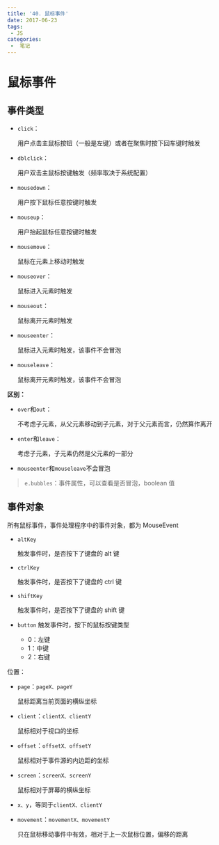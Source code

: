 ```yaml
---
title: '40. 鼠标事件'
date: 2017-06-23
tags:
 - JS
categories:
 -  笔记
---
```


# 鼠标事件

## 事件类型

- `click`：

  用户点击主鼠标按钮（一般是左键）或者在聚焦时按下回车键时触发

- `dblclick`：

  用户双击主鼠标按键触发（频率取决于系统配置）

- `mousedown`：

  用户按下鼠标任意按键时触发

- `mouseup`：

  用户抬起鼠标任意按键时触发

- `mousemove`：

  鼠标在元素上移动时触发

- `mouseover`：

  鼠标进入元素时触发

- `mouseout`：

  鼠标离开元素时触发

- `mouseenter`：

  鼠标进入元素时触发，该事件不会冒泡

- `mouseleave`：

  鼠标离开元素时触发，该事件不会冒泡

**区别：**

- `over`和`out`：

  不考虑子元素，从父元素移动到子元素，对于父元素而言，仍然算作离开

- `enter`和`leave`：

  考虑子元素，子元素仍然是父元素的一部分

- `mouseenter`和`mouseleave`不会冒泡

> `e.bubbles`：事件属性，可以查看是否冒泡，boolean 值

## 事件对象

所有鼠标事件，事件处理程序中的事件对象，都为 MouseEvent

- `altKey`

  触发事件时，是否按下了键盘的 alt 键

- `ctrlKey`

  触发事件时，是否按下了键盘的 ctrl 键

- `shiftKey`

  触发事件时，是否按下了键盘的 shift 键

- `button`
  触发事件时，按下的鼠标按键类型
  - 0：左键
  - 1：中键
  - 2：右键

位置：

- `page`：`pageX、pageY`

  鼠标距离当前页面的横纵坐标

- `client`：`clientX、clientY`

  鼠标相对于视口的坐标

- `offset`：`offsetX、offsetY`

  鼠标相对于事件源的内边距的坐标

- `screen`：`screenX、screenY`

  鼠标相对于屏幕的横纵坐标

- `x、y`，等同于`clientX、clientY`

- `movement`：`movementX、movementY`

  只在鼠标移动事件中有效，相对于上一次鼠标位置，偏移的距离
